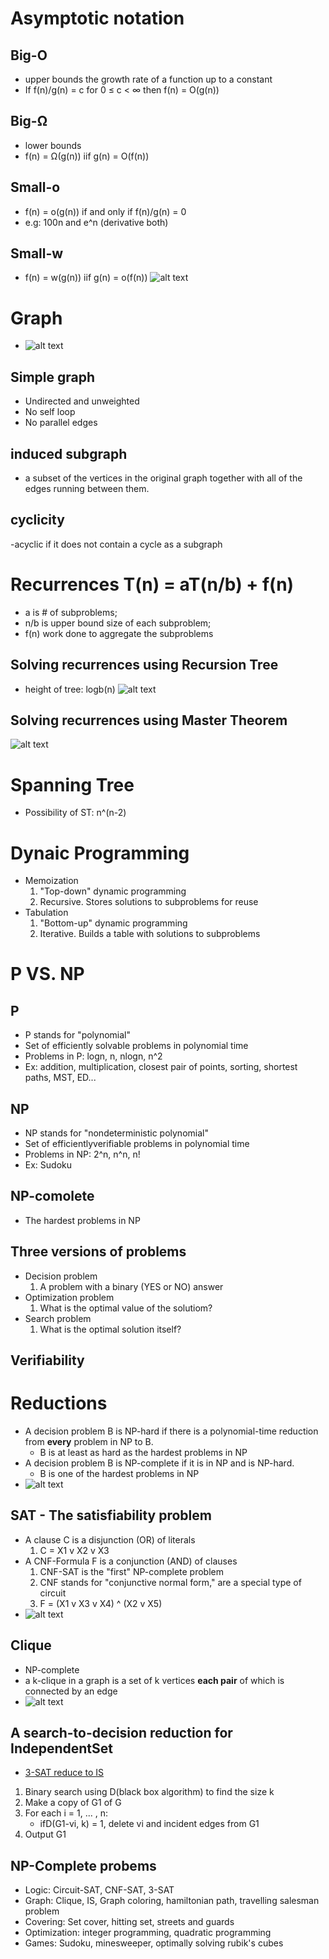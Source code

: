 # Asymptotic notation
## Big-O
- upper bounds the growth rate of a function up to a constant
- If f(n)/g(n) = c for 0 ≤ c < ∞ then f(n) = O(g(n))
## Big-Ω
- lower bounds
- f(n) = Ω(g(n)) iif g(n) = O(f(n))
## Small-o
- f(n) = o(g(n)) if and only if f(n)/g(n) = 0
- e.g: 100n and e^n (derivative both)
## Small-w
- f(n) = w(g(n)) iif g(n) = o(f(n))
![alt text](./images/IMG_F69B8CB5D2F6-1.jpeg "Asymptotic notation")

# Graph
- ![alt text](./images/IMG_984F71216B9F-1.jpeg "graph")
## Simple graph
- Undirected and unweighted
- No self loop
- No parallel edges
## induced subgraph
- a subset of the vertices in the original graph together with all of the edges running between them.
## cyclicity
-acyclic if it does not contain a cycle as a subgraph

# Recurrences T(n) = aT(n/b) + f(n)
- a is # of subproblems; 
- n/b is upper bound size of each subproblem; 
- f(n) work done to aggregate the subproblems
## Solving recurrences using Recursion Tree 
- height of tree: logb(n)
![alt text](./images/IMG_EBF3B7275F0D-1.jpeg "Recursion tree example")
## Solving recurrences using Master Theorem
![alt text](./images/IMG_99550F772125-1.jpeg "Master Theorem")

# Spanning Tree
- Possibility of ST: n^(n-2)

# Dynaic Programming
- Memoization
    1. "Top-down" dynamic programming
    2. Recursive. Stores solutions to subproblems for reuse
- Tabulation
    1. "Bottom-up" dynamic programming
    2. Iterative. Builds a table with solutions to subproblems

# P VS. NP
## P
- P stands for "polynomial"
- Set of efficiently solvable problems in polynomial time
- Problems in P: logn, n, nlogn, n^2
- Ex: addition, multiplication, closest pair of points, sorting, shortest paths, MST, ED...
## NP
- NP stands for "nondeterministic polynomial"
- Set of efficientlyverifiable problems in polynomial time
- Problems in NP: 2^n, n^n, n!
- Ex: Sudoku
## NP-comolete
- The hardest problems in NP
## Three versions of problems
- Decision problem
    1. A problem with a binary (YES or NO) answer
- Optimization problem
    1. What is the optimal value of the solutiom?
- Search problem
    1. What is the optimal solution itself?
## Verifiability

# Reductions 
- A decision problem B is NP-hard if there is a polynomial-time reduction from **every** problem in NP to B.
    - B is at least as hard as the hardest problems in NP
- A decision problem B is NP-complete if it is in NP and is NP-hard.
    - B is one of the hardest problems in NP
- ![alt text](./images/IMG_0DBE07C8CE3A-1.jpeg "reduction")

## SAT - The satisfiability problem
- A clause C is a disjunction (OR) of literals
    1. C = X1 v X2 v X3
- A CNF-Formula F is a conjunction (AND) of clauses
    1. CNF-SAT is the "first" NP-complete problem
    2. CNF stands for "conjunctive normal form," are a special type of circuit
    3. F = (X1 v X3 v X4) ^ (X2 v X5)
- ![alt text](./images/IMG_1BC9B54ED4B7-1.jpeg "process of showing NP-complete")

## Clique
- NP-complete
- a k-clique in a graph is a set of k vertices **each pair** of which is connected by an edge
- ![alt text](./images/IMG_70456EDBD483-1.jpeg "process of showing Clique")

## A search-to-decision reduction for IndependentSet
- [3-SAT reduce to IS](https://www.youtube.com/watch?v=lTqTk9AQR5s)
1. Binary search using D(black box algorithm) to find the size k
2. Make a copy of G1 of G
3. For each i = 1, ... , n:
    - ifD(G1-vi, k) = 1, delete vi and incident edges from G1
4. Output G1

## NP-Complete probems
- Logic: Circuit-SAT, CNF-SAT, 3-SAT
- Graph: Clique, IS, Graph coloring, hamiltonian path, travelling salesman problem
- Covering: Set cover, hitting set, streets and guards
- Optimization: integer programming, quadratic programming
- Games: Sudoku, minesweeper, optimally solving rubik's cubes
